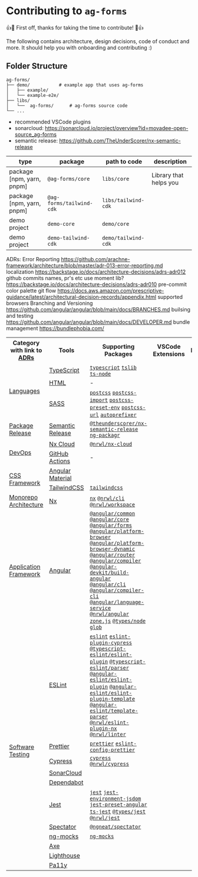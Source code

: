 # Contributing to `ag-forms`

:+1::tada: First off, thanks for taking the time to contribute! :tada::+1:

The following contains architecture, design decisions, code of conduct and more. It should help you with onboarding and contributing :)

## Folder Structure

```treeview
ag-forms/
├── demo/			# example app that uses ag-forms
│   ├── example/
│   └── example-e2e/
├── libs/
│   └──  ag-forms/		# ag-forms source code
└── ...
```

- recommended VSCode plugins
- sonarcloud: https://sonarcloud.io/project/overview?id=movadee-open-source_ag-forms
- semantic release: https://github.com/TheUnderScorer/nx-semantic-release

| type                      | package                  | path to code        | description            |
| ------------------------- | ------------------------ | ------------------- | ---------------------- |
| package [npm, yarn, pnpm] | `@ag-forms/core`         | `libs/core`         | Library that helps you |
| package [npm, yarn, pnpm] | `@ag-forms/tailwind-cdk` | `libs/tailwind-cdk` |                        |
| demo project              | `demo-core`              | `demo/core`         |                        |
| demo project              | `demo-tailwind-cdk`      | `demo/tailwind-cdk` |                        |

ADRs:
Error Reporting https://github.com/arachne-framework/architecture/blob/master/adr-013-error-reporting.md
localization https://backstage.io/docs/architecture-decisions/adrs-adr012
github commits names, pr's etc
use moment lib? https://backstage.io/docs/architecture-decisions/adrs-adr010
pre-commit
color palette
git flow https://docs.aws.amazon.com/prescriptive-guidance/latest/architectural-decision-records/appendix.html
supported browsers
Branching and Versioning https://github.com/angular/angular/blob/main/docs/BRANCHES.md
builsing and testing https://github.com/angular/angular/blob/main/docs/DEVELOPER.md
bundle management https://bundlephobia.com/

<a href=""><code></code></a>

<table>
  <tr>
    <th>Category with link to <a href="/docs/architecture/decision_record/use-adrs.md">ADRs</a></th>
    <th>Tools</th>
    <th>Supporting Packages</th>
		<th>VSCode Extensions</th>
		<th>DevOps</th>
  </tr>
	<!-- Languages -->
  <tr>
    <td rowspan="3"><a href="">Languages</a></td>
    <td><a href="https://www.typescriptlang.org/">TypeScript</a></td>
    <td>
			<a href="https://www.npmjs.com/package/typescript"><code>typescript</code></a>
			<a href="https://www.npmjs.com/package/tslib"><code>tslib</code></a>
			<a href="https://www.npmjs.com/package/ts-node"><code>ts-node</code></a>
		</td>
		<td></td>
		<td></td>
  </tr>
	<tr>
    <td><a href="">HTML</a></td>
    <td>-</td>
		<td></td>
		<td></td>
  </tr>
	<tr>
    <td><a href="">SASS</a></td>
    <td>
			<a href=""><code>postcss</code></a>
			<a href=""><code>postcss-import</code></a>
			<a href=""><code>postcss-preset-env</code></a>
			<a href=""><code>postcss-url</code></a>
			<a href=""><code>autoprefixer</code></a>
		</td>
		<td></td>
		<td></td>
  </tr>
	<!-- Package Release -->
  <tr>
    <td><a href="">Package Release</a></td>
    <td><a href="https://github.com/semantic-release/semantic-release">Semantic Release</a></td>
    <td>
			<a href="https://github.com/TheUnderScorer/nx-semantic-release"><code>@theunderscorer/nx-semantic-release</code></a>
			<a href="https://www.npmjs.com/package/ng-packagr"><code>ng-packagr</code></a>
		</td>
		<td></td>
		<td></td>
  </tr>
	<!-- DevOps -->
	<tr>
    <td rowspan="2"><a href="">DevOps</a></td>
    <td><a href="https://nx.app/">Nx Cloud</a></td>
    <td><a href="https://www.npmjs.com/package/@nrwl/nx-cloud"><code>@nrwl/nx-cloud</code></a></td>
		<td></td>
		<td></td>
  </tr>
	<tr>
    <td><a href="https://github.com/features/actions">GitHub Actions</a></td>
    <td>-</td>
		<td></td>
		<td></td>
  </tr>
	<!-- CSS Framework -->
	<tr>
    <td rowspan="2"><a href="">CSS Framework</a></td>
    <td><a href="https://material.angular.io/">Angular Material</a></td>
		<td></td>
		<td></td>
		<td></td>
  </tr>
	<tr>
    <td><a href="https://tailwindcss.com/">TailwindCSS</a></td>
    <td><a href="https://www.npmjs.com/package/tailwindcss"><code>tailwindcss</code></a></td>
		<td></td>
		<td></td>
  </tr>
	<!-- Monorepo Architecture -->
  <tr>
    <td><a href="/docs/architecture/decision_record/monorepo.md">Monorepo Architecture</a></td>
    <td><a href="https://nx.dev/">Nx</a></td>
    <td>
			<a href="https://www.npmjs.com/package/nx"><code>nx</code></a>
			<a href="https://www.npmjs.com/package/@nrwl/cli"><code>@nrwl/cli</code></a>
			<a href="https://www.npmjs.com/package/@nrwl/workspace"><code>@nrwl/workspace</code></a>
		</td>
		<td></td>
		<td></td>
  </tr>
	<!-- Application Framework -->
	<tr>
    <td><a href="">Application Framework</a></td>
    <td><a href="https://angular.io/">Angular</a></td>
    <td>
			<a href="https://angular.io/api/common"><code>@angular/common</code></a>
			<a href="https://angular.io/api/core"><code>@angular/core</code></a>
			<a href="https://angular.io/api/forms"><code>@angular/forms</code></a>
			<a href="https://angular.io/api/platform-browser"><code>@angular/platform-browser</code></a>
			<a href="https://angular.io/api/platform-browser-dynamic"><code>@angular/platform-browser-dynamic</code></a>
			<a href="https://angular.io/api/router"><code>@angular/router</code></a>
			<a href="https://www.npmjs.com/package/@angular/compiler"><code>@angular/compiler</code></a>
			<a href="https://www.npmjs.com/package/@angular-devkit/build-angular"><code>@angular-devkit/build-angular</code></a>
			<a href="https://www.npmjs.com/package/@angular/cli"><code>@angular/cli</code></a>
			<a href="https://www.npmjs.com/package/@angular/compiler-cli"><code>@angular/compiler-cli</code></a>
			<a href="https://www.npmjs.com/package/@angular/language-service"><code>@angular/language-service</code></a>
			<a href="https://nx.dev/packages/angular"><code>@nrwl/angular</code></a>
			<a href="https://www.npmjs.com/package/zone.js?activeTab=readme"><code>zone.js</code></a>
			<a href=""><code>@types/node</code></a>
			<a href=""><code>glob</code></a>
		</td>
		<td></td>
		<td></td>
  </tr>
	<!-- Software Testing -->
	<tr>
    <td rowspan="11"><a href="/docs/architecture/decision_record/code/software-testing.md">Software Testing</a></td>
		<td><a href="https://eslint.org/">ESLint</a></td>
    <td>
			<a href="https://www.npmjs.com/package/eslint"><code>eslint</code></a>
			<a href="https://www.npmjs.com/package/eslint-plugin-cypress"><code>eslint-plugin-cypress</code></a>
			<a href="https://www.npmjs.com/package/@typescript-eslint/eslint-plugin"><code>@typescript-eslint/eslint-plugin</code></a>
			<a href="https://www.npmjs.com/package/@typescript-eslint/parser"><code>@typescript-eslint/parser</code></a>
			<a href="https://www.npmjs.com/package/@angular-eslint/eslint-plugin"><code>@angular-eslint/eslint-plugin</code></a>
			<a href="https://www.npmjs.com/package/@angular-eslint/eslint-plugin-template"><code>@angular-eslint/eslint-plugin-template</code></a>
			<a href="https://www.npmjs.com/package/@angular-eslint/template-parser"><code>@angular-eslint/template-parser</code></a>
			<a href="https://www.npmjs.com/package/@nrwl/eslint-plugin-nx"><code>@nrwl/eslint-plugin-nx</code></a>
			<a href="https://nx.dev/packages/linter"><code>@nrwl/linter</code></a>
		</td>
		<td></td>
		<td></td>
  </tr>
	<tr>
    <td><a href="https://prettier.io/">Prettier</a></td>
    <td>
			<a href="https://www.npmjs.com/package/prettier"><code>prettier</code></a>
			<a href="https://www.npmjs.com/package/eslint-config-prettier"><code>eslint-config-prettier</code></a>
		</td>
		<td></td>
		<td></td>
  </tr>
	<tr>
    <td><a href="https://docs.cypress.io/">Cypress</a></td>
    <td>
			<a href="https://www.npmjs.com/package/cypress"><code>cypress</code></a>
			<a href="https://www.npmjs.com/package/@nrwl/cypress"><code>@nrwl/cypress</code></a>
		</td>
		<td></td>
		<td></td>
  </tr>
	<tr>
    <td><a href="https://www.sonarsource.com/products/sonarcloud/">SonarCloud</a></td>
    <td><a href=""><code></code></a></td>
		<td></td>
		<td></td>
  </tr>
	<tr>
    <td><a href="https://github.com/features/security/">Dependabot</a></td>
    <td><a href=""><code></code></a></td>
		<td></td>
		<td></td>
  </tr>
	<tr>
    <td><a href="https://jestjs.io/">Jest</a></td>
    <td>
			<a href="https://www.npmjs.com/package/jest"><code>jest</code></a>
			<a href="https://www.npmjs.com/package/jest-environment-jsdom"><code>jest-environment-jsdom</code></a>
			<a href="https://www.npmjs.com/package/jest-preset-angular"><code>jest-preset-angular</code></a>
			<a href="https://www.npmjs.com/package/ts-jest"><code>ts-jest</code></a>
			<a href="https://www.npmjs.com/package/@types/jest"><code>@types/jest</code></a>
			<a href="https://www.npmjs.com/package/@nrwl/jest"><code>@nrwl/jest</code></a>
		</td>
		<td></td>
		<td></td>
  </tr>
	<tr>
    <td><a href="https://ngneat.github.io/spectator/">Spectator</a></td>
    <td><a href="https://www.npmjs.com/package/@ngneat/spectator"><code>@ngneat/spectator</code></a></td>
		<td></td>
		<td></td>
  </tr>
	<tr>
    <td><a href="https://ng-mocks.sudo.eu/">ng-mocks</a></td>
    <td><a href="https://www.npmjs.com/package/ng-mocks"><code>ng-mocks</code></a></td>
		<td></td>
		<td></td>
  </tr>
	<tr>
    <td><a href="https://www.deque.com/axe/">Axe</a></td>
    <td><a href=""><code></code></a></td>
		<td></td>
		<td></td>
  </tr>
	<tr>
    <td><a href="https://developer.chrome.com/docs/lighthouse/overview/">Lighthouse</a></td>
    <td><a href=""><code></code></a></td>
		<td></td>
		<td></td>
  </tr>
	<tr>
    <td><a href="https://pa11y.org/">Pa11y</a></td>
    <td><a href=""><code></code></a></td>
		<td></td>
		<td></td>
  </tr>
</table>
